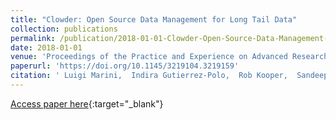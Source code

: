 ```yaml
---
title: "Clowder: Open Source Data Management for Long Tail Data"
collection: publications
permalink: /publication/2018-01-01-Clowder-Open-Source-Data-Management-for-Long-Tail-Data
date: 2018-01-01
venue: 'Proceedings of the Practice and Experience on Advanced Research Computing'
paperurl: 'https://doi.org/10.1145/3219104.3219159'
citation: ' Luigi Marini,  Indira Gutierrez-Polo,  Rob Kooper,  Sandeep Satheesan,  Maxwell Burnette,  Jong Lee,  Todd Nicholson,  Yan Zhao,  Kenton McHenry, &quot;Clowder: Open Source Data Management for Long Tail Data.&quot; Proceedings of the Practice and Experience on Advanced Research Computing, 2018.'
---
```

[Access paper here](https://doi.org/10.1145/3219104.3219159){:target="_blank"}
